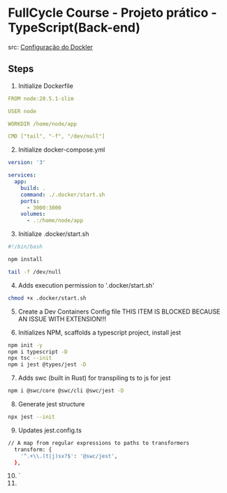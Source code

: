 # FullCycle Course - Projeto prático - TypeScript(Back-end)

src: [Configuração do Dockler](https://plataforma.fullcycle.com.br/courses/3b8c4f2c-aff9-4399-a72a-ad879e5689a2/242/168/196/conteudos?capitulo=196&conteudo=11472)

## Steps

1. Initialize Dockerfile
```yml
FROM node:20.5.1-slim

USER node

WORKDIR /home/node/app

CMD ["tail", "-f", "/dev/null"]
```

2. Initialize docker-compose.yml
```yml
version: '3'

services:
  app:
    build: .
    command: ./.docker/start.sh
    ports:
      - 3000:3000
    volumes:
      - .:/home/node/app
```

3. Initialize .docker/start.sh
```bash
#!/bin/bash

npm install

tail -f /dev/null
```

4. Adds execution permission to '.docker/start.sh'
```bash
chmod +x .docker/start.sh

```
5. Create a Dev Containers Config file
  THIS ITEM IS BLOCKED BECAUSE AN ISSUE WITH EXTENSION!!!

6. Initializes NPM, scaffolds a typescript project, install jest
```bash
npm init -y
npm i typescript -D
npx tsc --init
npm i jest @types/jest -D
```
7. Adds swc (built in Rust) for transpiling ts to js for jest
```bash
npm i @swc/core @swc/cli @swc/jest -D
```

8. Generate jest structure
```bash
npx jest --init
```

9. Updates jest.config.ts
```bash
// A map from regular expressions to paths to transformers
  transform: {
    '^.+\\.(t|j)sx?$': '@swc/jest',
  },
```
10. `
11.  
 
